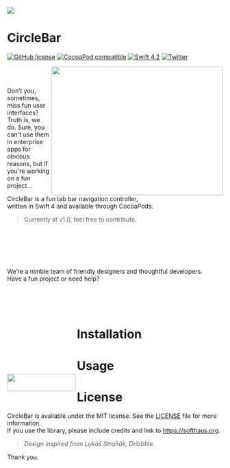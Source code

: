 ![](https://user-images.githubusercontent.com/7403338/53202857-3e1e1600-3630-11e9-9bea-b9b369996e87.png)


# CircleBar 

[![GitHub license](https://img.shields.io/badge/license-MIT-lightgrey.svg)](https://github.com/softhausHQ/CircleBar/blob/readme-styling/LICENSE)
[![CocoaPod compatible](https://img.shields.io/cocoapods/v/CircleBar.svg)](https://github.com/softhausHQ/CircleBar)
[![Swift 4.2](https://img.shields.io/badge/Swift-4.2-green.svg?style=flat)](https://developer.apple.com/swift/)
[![Twitter](https://img.shields.io/twitter/follow/softhausHQ.svg?style=social)](http://twitter.com/softhausHQ)

<a href="https://github.com/softhausHQ/CircleBar">
<img align="right" src="https://user-images.githubusercontent.com/7403338/53203146-111e3300-3631-11e9-8f0a-5e08dabd294b.png" width="400" height="300" /></a>

<br>
<br> 

Don’t you, sometimes, miss fun user interfaces?  
Truth is, we do. Sure, you can't use them in enterprise apps for obvious reasons, but if you're working on a fun project... 

CircleBar is a fun tab bar navigation controller,  
written in Swift 4 and available through CocoaPods. 

> Currently at v1.0, feel free to contribute.


<br> 
<br> 
<br>



#

We’re a nimble team of friendly designers and thoughtful developers.  
Have a fun project or need help?   

<a href="mailto:team@softhaus.org">
<img align="left" style="margin-top:200px;" src="https://user-images.githubusercontent.com/7403338/53203134-08c5f800-3631-11e9-99cd-f85e16037cf1.png" width="160" height="40"/></a>

<br>
<br> 
<br> 

# Installation

# Usage



# License
CircleBar is available under the MIT license. See the [LICENSE](https://github.com/softhausHQ/CircleBar/blob/readme-styling/LICENSE) file for more information.  
If you use the library, please include credits and link to https://softhaus.org.

> _Design inspired from Lukáš Straňák, Dribbble._

Thank you.

